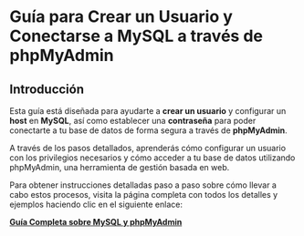 # Guía para Crear un Usuario y Conectarse a MySQL a través de phpMyAdmin

## Introducción

Esta guía está diseñada para ayudarte a **crear un usuario** y configurar un **host** en **MySQL**, así como establecer una **contraseña** para poder conectarte a tu base de datos de forma segura a través de **phpMyAdmin**.

A través de los pasos detallados, aprenderás cómo configurar un usuario con los privilegios necesarios y cómo acceder a tu base de datos utilizando phpMyAdmin, una herramienta de gestión basada en web.

Para obtener instrucciones detalladas paso a paso sobre cómo llevar a cabo estos procesos, visita la página completa con todos los detalles y ejemplos haciendo clic en el siguiente enlace:

[**Guía Completa sobre MySQL y phpMyAdmin**](https://luismi14.github.io/PHP.github.io/)
